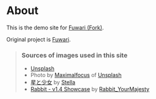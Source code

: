 # About
This is the demo site for [Fuwari (Fork)](https://github.com/m4k15y6666fk/fuwari).

Original project is [Fuwari](https://github.com/saicaca/fuwari).

> ### Sources of images used in this site
> - [Unsplash](https://unsplash.com/ja/)
> - Photo by [Maximalfocus](https://unsplash.com/ja/@maximalfocus) of [Unsplash](https://unsplash.com/ja/)
> - [星と少女](https://www.pixiv.net/artworks/108916539) by [Stella](https://www.pixiv.net/users/93273965)
> - [Rabbit - v1.4 Showcase](https://civitai.com/posts/586908) by [Rabbit_YourMajesty](https://civitai.com/user/Rabbit_YourMajesty)
